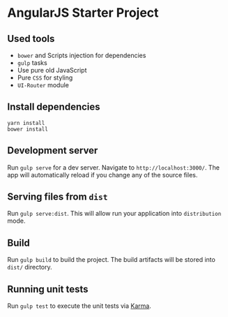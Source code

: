 # AngularJS Starter Project

## Used tools

- `bower` and Scripts injection for dependencies
- `gulp` tasks
- Use pure old JavaScript
- Pure `CSS` for styling
- `UI-Router` module

## Install dependencies

```
yarn install
bower install
``` 

## Development server

Run `gulp serve` for a dev server. Navigate to `http://localhost:3000/`. The app will automatically reload if you change any of the source files.

## Serving files from `dist`

Run `gulp serve:dist`. This will allow run your application into `distribution` mode.

## Build

Run `gulp build` to build the project. The build artifacts will be stored into `dist/` directory.

## Running unit tests

Run `gulp test` to execute the unit tests via [Karma](https://karma-runner.github.io).
